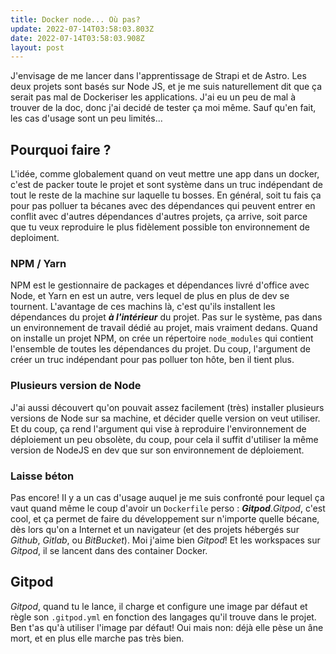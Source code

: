 ```yaml
---
title: Docker node... Où pas?
update: 2022-07-14T03:58:03.803Z
date: 2022-07-14T03:58:03.908Z
layout: post
---
```

J'envisage de me lancer dans l'apprentissage de Strapi et de Astro. Les deux projets sont basés sur Node JS, et je me suis naturellement dit que ça serait pas mal de Dockeriser les applications. J'ai eu un peu de mal à trouver de la doc, donc j'ai decidé de tester ça moi même. Sauf qu'en fait, les cas d'usage sont un peu limités...

## Pourquoi faire ?

L'idée, comme globalement quand on veut mettre une app dans un docker, c'est de packer toute le projet et sont système dans un truc indépendant de tout le reste de la machine sur laquelle tu bosses. En général, soit tu fais ça pour pas polluer ta bécanes avec des dépendances qui peuvent entrer en conflit avec d'autres dépendances d'autres projets, ça arrive, soit parce que tu veux reproduire le plus fidèlement possible ton environnement de deploiment. 

### NPM / Yarn

NPM est le gestionnaire de packages et dépendances livré d'office avec Node, et Yarn en est un autre, vers lequel de plus en plus de dev se tournent. L'avantage de ces machins là, c'est qu'ils installent les dépendances du projet ***à l'intérieur*** du projet. Pas sur le système, pas dans un environnement de travail dédié au projet, mais vraiment dedans. Quand on installe un projet NPM, on crée un répertoire `node_modules` qui contient l'ensemble de toutes les dépendances du projet. Du coup, l'argument de créer un truc indépendant pour pas polluer ton hôte, ben il tient plus.

### Plusieurs version de Node

J'ai aussi découvert qu'on pouvait assez facilement (très) installer plusieurs versions de Node sur sa machine, et décider quelle version on veut utiliser. Et du coup, ça rend l'argument qui vise à reproduire l'environnement de déploiement un peu obsolète, du coup, pour cela il suffit d'utiliser la même version de NodeJS en dev que sur son environnement de déploiement. 

### Laisse béton

Pas encore! Il y a un cas d'usage auquel je me suis confronté pour lequel ça vaut quand même le coup d'avoir un `Dockerfile` perso : ***Gitpod***.*Gitpod*, c'est cool, et ça permet de faire du développement sur n'importe quelle bécane, dès lors qu'on a Internet et un navigateur (et des projets hébergés sur *Github*, *Gitlab*, ou *BitBucket*). Moi j'aime bien *Gitpod*! Et les workspaces sur *Gitpod*, il se lancent dans des container Docker.

## Gitpod

*Gitpod*, quand tu le lance, il charge et configure une image par défaut et règle son `.gitpod.yml` en fonction des langages qu'il trouve dans le projet. Ben t'as qu'à utiliser l'image par défaut! Oui mais non: déjà elle pèse un âne mort, et en plus elle marche pas très bien.